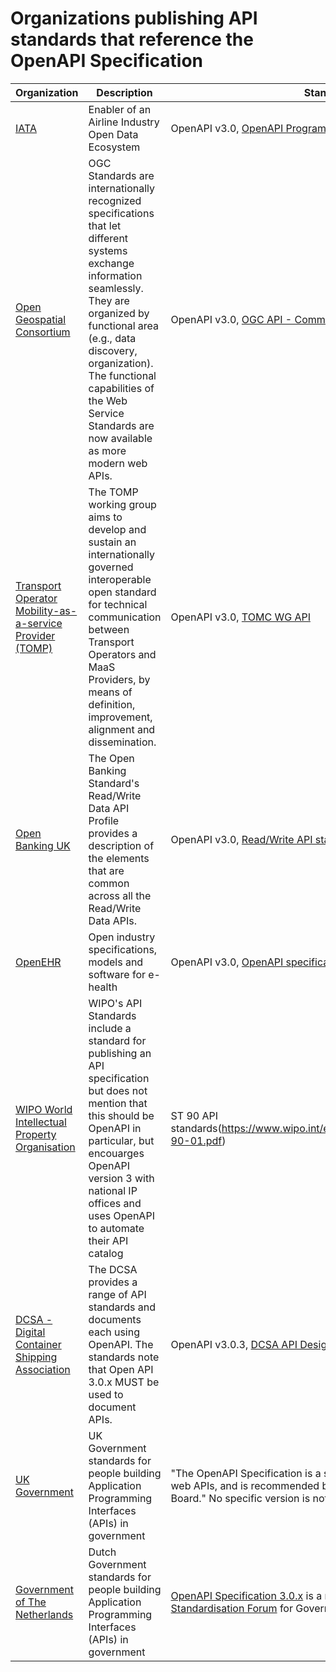 # Organizations publishing API standards that reference the OpenAPI Specification 

|Organization | Description | Standards Used | Sector | 
|-----|-----|-----|----| 
| [IATA](https://iata.org) | Enabler of an Airline Industry Open Data Ecosystem | OpenAPI v3.0, [OpenAPI Program](https://www.iata.org/en/programs/innovation/openapi/) | Transport | 
| [Open Geospatial Consortium](https://www.ogc.org/publications/) | OGC Standards are internationally recognized specifications that let different systems exchange information seamlessly. They are organized by functional area (e.g., data discovery, organization). The functional capabilities of the Web Service Standards are now available as more modern web APIs. | OpenAPI v3.0, [OGC API - Common](https://www.ogc.org/publications/standard/ogcapi-common/) | Geospatial |
| [Transport Operator Mobility-as-a-service Provider (TOMP)](https://github.com/TOMP-WG) | The TOMP working group aims to develop and sustain an internationally governed interoperable open standard for technical communication between Transport Operators and MaaS Providers, by means of definition, improvement, alignment and dissemination. | OpenAPI v3.0, [TOMC WG API](https://github.com/TOMP-WG/TOMP-API) | Transport |
|[Open Banking UK](http://www.openbanking.org.uk/)|The Open Banking Standard's Read/Write Data API Profile provides a description of the elements that are common across all the Read/Write Data APIs.|OpenAPI v3.0, [Read/Write API standard](https://openbankinguk.github.io/read-write-api-site3/v4.0/profiles/read-write-data-api-profile.html)|Banking/Finance|
|[OpenEHR](https://www.openehr.org/)|Open industry specifications, models and software for e-health|OpenAPI v3.0, [OpenAPI specifications](https://github.com/openEHR/specifications-ITS-REST/tree/master)|Health|
|[WIPO World Intellectual Property Organisation](https://www.wipo.int/standards/en/api-catalog/)|WIPO's API Standards include a standard for publishing an API specification but does not mention that this should be OpenAPI in particular, but encouarges OpenAPI version 3 with national IP offices and uses OpenAPI to automate their API catalog|ST 90 API standards(https://www.wipo.int/export/sites/www/standards/en/pdf/03-90-01.pdf)|Intellectual Property|
| [DCSA - Digital Container Shipping Association](https://developer.dcsa.org/) | The DCSA provides a range of API standards and documents each using OpenAPI. The standards note that Open API 3.0.x MUST be used to document APIs.| OpenAPI v3.0.3, [DCSA API Design Principles 1.1](https://dcsa.cdn.prismic.io/dcsa/65b91630615e73009ec41362_DP11_DCSA_APIDesign-Principles_v1.1.pdf) | Logistics |
|[UK Government](https://www.gov.uk/guidance/gds-api-technical-and-data-standards)|UK Government standards for people building Application Programming Interfaces (APIs) in government |"The OpenAPI Specification is a standardised way of describing RESTful web APIs, and is recommended by the government Open Standards Board." No specific version is noted.[API technical and data standards ](https://www.gov.uk/guidance/gds-api-technical-and-data-standards)|Government| 
|[Government of The Netherlands](https://www.government.nl)|Dutch Government standards for people building Application Programming Interfaces (APIs) in government |[OpenAPI Specification 3.0.x](https://www.forumstandaardisatie.nl/open-standaarden/openapi-specification) is a required standard by the [Netherlands Standardisation Forum](https://www.forumstandaardisatie.nl/en/netherlands-standardisation-forum) for Government APIs.|Government|

